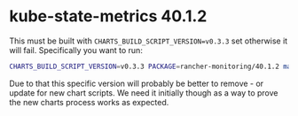 # kube-state-metrics 40.1.2

This must be built with `CHARTS_BUILD_SCRIPT_VERSION=v0.3.3` set otherwise it will fail.
Specifically you want to run:
```bash
CHARTS_BUILD_SCRIPT_VERSION=v0.3.3 PACKAGE=rancher-monitoring/40.1.2 make charts
```

Due to that this specific version will probably be better to remove - or update for new chart scripts.
We need it initially though as a way to prove the new charts process works as expected.